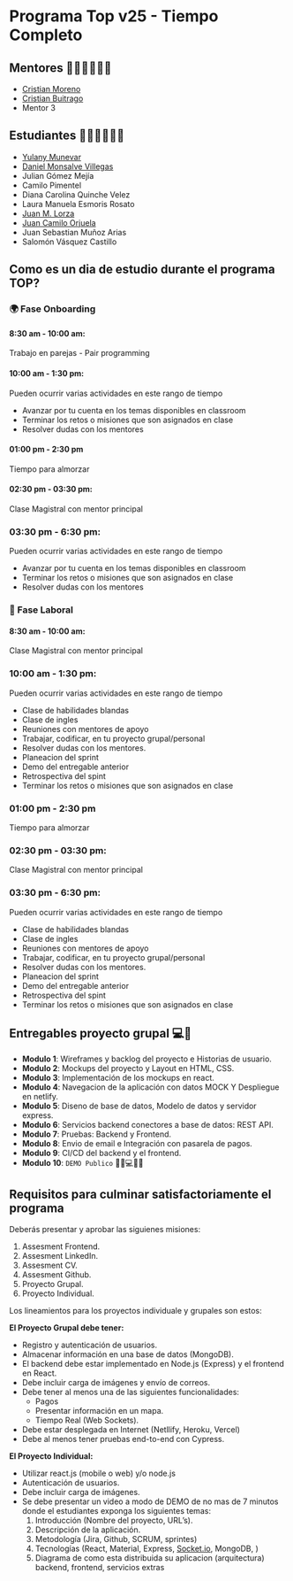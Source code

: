 # Programa Top v25 -  Tiempo Completo

## Mentores 👩🏻‍🏫👨🏼‍🏫
- [Cristian Moreno](profiles/mentor-principal.md)
- [Cristian Buitrago](profiles/cristian-buitrago.md)
- Mentor 3

## Estudiantes 👩🏻‍💻🧑🏼‍💻
- [Yulany Munevar](profile/yulany-munevar.md)
- [Daniel Monsalve Villegas](profiles/daniel-monsalve.md)
- Julian Gómez Mejía
- Camilo Pimentel
- Diana Carolina Quinche Velez
- Laura Manuela Esmoris Rosato
- [Juan M. Lorza](profiles/juan-lorza.md)
- [Juan Camilo Orjuela](profiles/juan-orjuela.md)
- Juan Sebastian Muñoz Arias
- Salomón Vásquez Castillo

## Como es un dia de estudio durante el programa TOP?

### 🌍 Fase Onboarding

#### 8:30 am - 10:00 am:
Trabajo en parejas - Pair programming

#### 10:00 am - 1:30 pm:
Pueden ocurrir varias actividades en este rango de tiempo
- Avanzar por tu cuenta en los temas disponibles en classroom
- Terminar los retos o misiones que son asignados en clase
- Resolver dudas con los mentores

#### 01:00 pm - 2:30 pm
Tiempo para almorzar

#### 02:30 pm - 03:30 pm:
Clase Magistral con mentor principal

### 03:30 pm - 6:30 pm:
Pueden ocurrir varias actividades en este rango de tiempo
- Avanzar por tu cuenta en los temas disponibles en classroom
- Terminar los retos o misiones que son asignados en clase
- Resolver dudas con los mentores

### 💼 Fase Laboral
#### 8:30 am - 10:00 am:
Clase Magistral con mentor principal

### 10:00 am - 1:30 pm:
Pueden ocurrir varias actividades en este rango de tiempo
- Clase de habilidades blandas
- Clase de ingles
- Reuniones con mentores de apoyo
- Trabajar, codificar, en tu proyecto grupal/personal
- Resolver dudas con los mentores.
- Planeacion del sprint
- Demo del entregable anterior
- Retrospectiva del spint
- Terminar los retos o misiones que son asignados en clase

### 01:00 pm - 2:30 pm
Tiempo para almorzar

### 02:30 pm - 03:30 pm:
Clase Magistral con mentor principal

### 03:30 pm - 6:30 pm:
Pueden ocurrir varias actividades en este rango de tiempo
- Clase de habilidades blandas
- Clase de ingles
- Reuniones con mentores de apoyo
- Trabajar, codificar, en tu proyecto grupal/personal
- Resolver dudas con los mentores.
- Planeacion del sprint
- Demo del entregable anterior
- Retrospectiva del spint
- Terminar los retos o misiones que son asignados en clase

## Entregables proyecto grupal 💻🤝

- **Modulo 1**: Wireframes y backlog del proyecto e Historias de usuario.
- **Modulo 2**: Mockups del proyecto y Layout en HTML, CSS.
- **Modulo 3**: Implementación de los mockups en react.
- **Modulo 4**: Navegacion de la aplicación con datos MOCK Y Despliegue en netlify.
- **Modulo 5**: Diseno de base de datos, Modelo de datos y servidor express.
- **Modulo 6**: Servicios backend conectores a base de datos: REST API.
- **Modulo 7**: Pruebas: Backend y Frontend.
- **Modulo 8**: Envio de email e Integración con pasarela de pagos.
- **Modulo 9**: CI/CD del backend y el frontend.
- **Modulo 10**: `DEMO Publico` 🎊🎉💻🎊🎉

## Requisitos para culminar satisfactoriamente el programa

Deberás presentar y aprobar las siguienes misiones:

1. Assesment Frontend.
2. Assesment LinkedIn.
3. Assesment CV.
4. Assesment Github.
5. Proyecto Grupal.
6. Proyecto Individual.

Los lineamientos para los proyectos individuale y grupales son estos:

**El Proyecto Grupal debe tener:**

- Registro y autenticación de usuarios.
- Almacenar información en una base de datos (MongoDB).
- El backend debe estar implementado en Node.js (Express) y el frontend en React.
- Debe incluir carga de imágenes y envío de correos.
- Debe tener al menos una de las siguientes funcionalidades:
    - Pagos
    - Presentar información en un mapa.
    - Tiempo Real (Web Sockets).
- Debe estar desplegada en Internet (Netllify, Heroku, Vercel)
- Debe al menos tener pruebas end-to-end con Cypress.

**El Proyecto Individual:**

- Utilizar react.js (mobile o web) y/o node.js
- Autenticación de usuarios.
- Debe incluir carga de imágenes.
- Se debe presentar un video a modo de DEMO de no mas de 7 minutos donde el estudiantes exponga los siguientes temas:
    1. Introducción (Nombre del proyecto, URL’s).
    2. Descripción de la aplicación.
    3. Metodología (Jira, Github, SCRUM, sprintes)
    4. Tecnologías (React, Material, Express, [Socket.io](http://socket.io/), MongoDB, )
    5. Diagrama de como esta distribuida su aplicacion (arquitectura) backend, frontend, servicios extras
